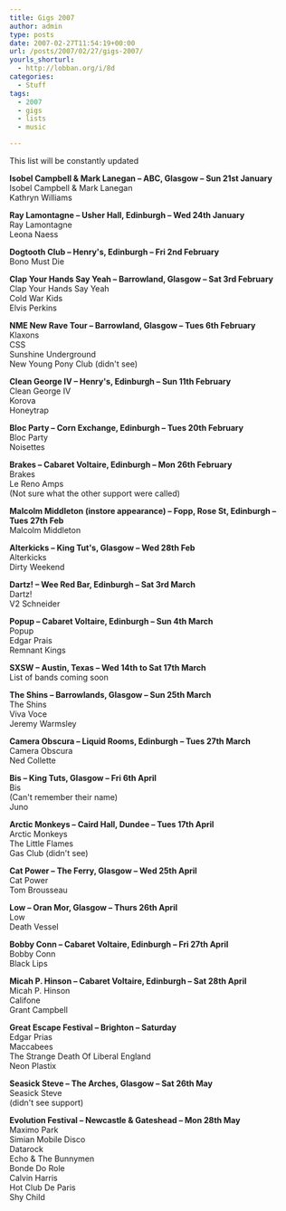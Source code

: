 ```yaml
---
title: Gigs 2007
author: admin
type: posts
date: 2007-02-27T11:54:19+00:00
url: /posts/2007/02/27/gigs-2007/
yourls_shorturl:
  - http://lobban.org/i/8d
categories:
  - Stuff
tags:
  - 2007
  - gigs
  - lists
  - music

---
```

This list will be constantly updated

**Isobel Campbell & Mark Lanegan &#8211; ABC, Glasgow &#8211; Sun 21st January**  
Isobel Campbell & Mark Lanegan  
Kathryn Williams

**Ray Lamontagne &#8211; Usher Hall, Edinburgh &#8211; Wed 24th January**  
Ray Lamontagne  
Leona Naess

**Dogtooth Club &#8211; Henry's, Edinburgh &#8211; Fri 2nd February**  
Bono Must Die

**Clap Your Hands Say Yeah &#8211; Barrowland, Glasgow &#8211; Sat 3rd February**  
Clap Your Hands Say Yeah  
Cold War Kids  
Elvis Perkins

**NME New Rave Tour &#8211; Barrowland, Glasgow &#8211; Tues 6th February**  
Klaxons  
CSS  
Sunshine Underground  
New Young Pony Club (didn't see)

**Clean George IV &#8211; Henry's, Edinburgh &#8211; Sun 11th February**  
Clean George IV  
Korova  
Honeytrap

**Bloc Party &#8211; Corn Exchange, Edinburgh &#8211; Tues 20th February**  
Bloc Party  
Noisettes

**Brakes &#8211; Cabaret Voltaire, Edinburgh &#8211; Mon 26th February**  
Brakes  
Le Reno Amps  
(Not sure what the other support were called)

**Malcolm Middleton (instore appearance) &#8211; Fopp, Rose St, Edinburgh &#8211; Tues 27th Feb**  
Malcolm Middleton

**Alterkicks &#8211; King Tut's, Glasgow &#8211; Wed 28th Feb**  
Alterkicks  
Dirty Weekend

**Dartz! &#8211; Wee Red Bar, Edinburgh &#8211; Sat 3rd March**  
Dartz!  
V2 Schneider

**Popup &#8211; Cabaret Voltaire, Edinburgh &#8211; Sun 4th March**  
Popup  
Edgar Prais  
Remnant Kings

**SXSW &#8211; Austin, Texas &#8211; Wed 14th to Sat 17th March**  
List of bands coming soon

**The Shins &#8211; Barrowlands, Glasgow &#8211; Sun 25th March**  
The Shins  
Viva Voce  
Jeremy Warmsley

**Camera Obscura &#8211; Liquid Rooms, Edinburgh &#8211; Tues 27th March**  
Camera Obscura  
Ned Collette

**Bis &#8211; King Tuts, Glasgow &#8211; Fri 6th April**  
Bis  
(Can't remember their name)  
Juno

**Arctic Monkeys &#8211; Caird Hall, Dundee &#8211; Tues 17th April**  
Arctic Monkeys  
The Little Flames  
Gas Club (didn't see)

**Cat Power &#8211; The Ferry, Glasgow &#8211; Wed 25th April**  
Cat Power  
Tom Brousseau

**Low &#8211; Oran Mor, Glasgow &#8211; Thurs 26th April**  
Low  
Death Vessel

**Bobby Conn &#8211; Cabaret Voltaire, Edinburgh &#8211; Fri 27th April**  
Bobby Conn  
Black Lips

**Micah P. Hinson &#8211; Cabaret Voltaire, Edinburgh &#8211; Sat 28th April**  
Micah P. Hinson  
Califone  
Grant Campbell

**Great Escape Festival &#8211; Brighton &#8211; Saturday**  
Edgar Prias  
Maccabees  
The Strange Death Of Liberal England  
Neon Plastix

**Seasick Steve &#8211; The Arches, Glasgow &#8211; Sat 26th May**  
Seasick Steve  
(didn't see support)

**Evolution Festival &#8211; Newcastle & Gateshead &#8211; Mon 28th May**  
Maximo Park  
Simian Mobile Disco  
Datarock  
Echo & The Bunnymen  
Bonde Do Role  
Calvin Harris  
Hot Club De Paris  
Shy Child